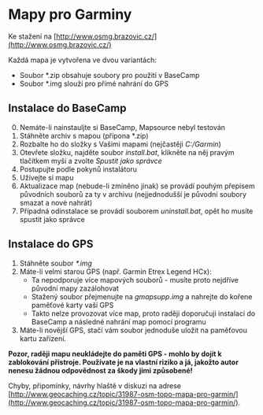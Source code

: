 # Mapy pro Garminy
Ke stažení na [http://www.osmg.brazovic.cz/](http://www.osmg.brazovic.cz/) 

Každá mapa je vytvořena ve dvou variantách:
* Soubor \*.zip obsahuje soubory pro použití v BaseCamp
* Soubor \*.img slouží pro přímé nahrání do GPS

## Instalace do BaseCamp
0) Nemáte-li nainstauljte si BaseCamp, Mapsource nebyl testován
1) Stáhněte archiv s mapou (přípona \*.zip)
2) Rozbalte ho do složky s Vašimi mapami (nejčastěji *C:/Garmin*)
3) Otevřete složku, najděte soubor *install.bat*, klikněte na něj pravým tlačítkem myši a zvolte *Spustit jako správce*
4) Postupujte podle pokynů instalátoru
5) Užívejte si mapu
6) Aktualizace map (nebude-li zmíněno jinak) se provádí pouhým přepisem původních souborů za ty v archivu (nejjednodušší je původní soubory smazat a nové nahrát)
7) Případná odinstalace se provádí souborem *uninstall.bat*, opět ho musíte spustit jako správce

## Instalace do GPS
1) Stáhněte soubor *\*.img*
2) Máte-li velmi starou GPS (např. Garmin Etrex Legend HCx):
	* Ta nepodporuje více mapových souborů - musíte proto nejdříve původní mapy zazálohovat
	* Stažený soubor přejmenujte na *gmapsupp.img* a nahrejte do kořene paměťové karty vaší GPS
	* Takto nelze provozovat více map, proto raději doporučuji instalaci do BaseCamp a následné nahrání map pomocí programu
3) Máte-li novější GPS, stačí vám soubor jednoduše uložit na paměťovou kartu zařízení.

**Pozor, raději mapu neukládejte do paměti GPS - mohlo by dojít k zablokování přístroje. Používate je na vlastní riziko a já, jakožto autor nenesu žádnou odpovědnost za škody jimi způsobené!**

Chyby, připomínky, návrhy hlaště v diskuzi na adrese [http://www.geocaching.cz/topic/31987-osm-topo-mapa-pro-garmin/](http://www.geocaching.cz/topic/31987-osm-topo-mapa-pro-garmin/).